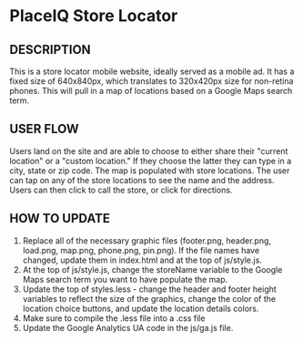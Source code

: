 PlaceIQ Store Locator
=====================

DESCRIPTION
-----------
This is a store locator mobile website, ideally served as a mobile ad. It has a fixed size of 640x840px, which translates to 320x420px size for non-retina phones. This will pull in a map of locations based on a Google Maps search term.


USER FLOW
---------
Users land on the site and are able to choose to either share their "current location" or a "custom location." If they choose the latter they can type in a city, state or zip code. The map is populated with store locations. The user can tap on any of the store locations to see the name and the address. Users can then click to call the store, or click for directions.


HOW TO UPDATE
-------------
1. Replace all of the necessary graphic files (footer.png, header.png, load.png, map.png, phone.png, pin.png). If the file names have changed, update them in index.html and at the top of js/style.js.
2. At the top of js/style.js, change the storeName variable to the Google Maps search term you want to have populate the map.
3. Update the top of styles.less - change the header and footer height variables to reflect the size of the graphics, change the color of the location choice buttons, and update the location details colors.
4. Make sure to compile the .less file into a .css file
5. Update the Google Analytics UA code in the js/ga.js file.
